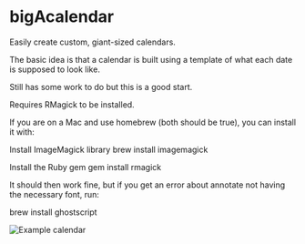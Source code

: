 bigAcalendar
============

Easily create custom, giant-sized calendars. 

The basic idea is that a calendar is built using a template of what each date is supposed to look like.

Still has some work to do but this is a good start.

Requires RMagick to be installed.

If you are on a Mac and use homebrew (both should be true), you can install it with:

Install ImageMagick library
brew install imagemagick 

Install the Ruby gem
gem install rmagick

It should then work fine, but if you get an error about annotate not having the necessary font, run:

brew install ghostscript


![Example calendar](http://yeticalendar.com/store/img/JANUARY.png "January 2014")
